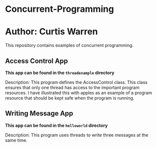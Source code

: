 # Concurrent-Programming

# Author: Curtis Warren

This repository contains examples of concurrent programming.

##  Access Control App 
**This app can be found in the ```threadexample``` directory**

 Description: This program defines the AccessControl class.
 This class ensures that only one thread has access to the important program resources.
 I have illustrated this with apples as an example of a program resource that should be kept safe when the
 program is running.
 
 ##  Writing Message App
 **This app can be found in the ```helloworld``` directory**

 Description: This program uses threads to write three messages at the same time.
 
